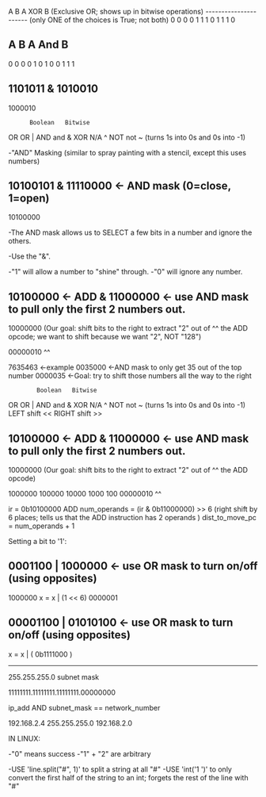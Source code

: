 A   B          A XOR B    (Exclusive OR; shows up in bitwise operations)
----------------------    (only ONE of the choices is True; not both)
0   0             0
0   1             1
1   0             1
1   1             0




A   B          A And B
----------------------
0   0             0
0   1             0
1   0             0
1   1             1

  1101011
& 1010010
---------
  1000010


          Boolean   Bitwise
OR          OR         |
AND         and        &
XOR         N/A        ^
NOT         not        ~  (turns 1s into 0s and 0s into -1)


-"AND" Masking (similar to spray painting with a stencil, except this uses numbers)

  10100101
& 11110000   <- AND mask (0=close, 1=open)
-----------
  10100000

-The AND mask allows us to SELECT a few bits in a number and ignore the others.

-Use the "&".

-"1" will allow a number to "shine" through.
-"0" will ignore any number.


  10100000   <- ADD
& 11000000   <- use AND mask to pull only the first 2 numbers out.
-----------
  10000000   (Our goal: shift bits to the right to extract "2" out of 
  ^^          the ADD opcode; we want to shift because we want "2", NOT
              "128")

  00000010
        ^^

  7635463   <-example
  0035000   <-AND mask to only get 35 out of the top number
  0000035   <-Goal: try to shift those numbers all the way to the right

            Boolean   Bitwise
OR          OR         |
AND         and        &
XOR         N/A        ^
NOT         not        ~  (turns 1s into 0s and 0s into -1)
LEFT shift             <<
RIGHT shift            >>

  10100000   <- ADD
& 11000000   <- use AND mask to pull only the first 2 numbers out.
-----------
  10000000   (Our goal: shift bits to the right to extract "2" out of 
  ^^          the ADD opcode)

   1000000
    100000
     10000
      1000
       100
  00000010
        ^^

ir = 0b10100000   ADD
num_operands = (ir & 0b11000000) >> 6 (right shift by 6 places; tells                                          us that the ADD instruction has                                         2 operands )
dist_to_move_pc = num_operands + 1

Setting a bit to '1':

  0001100
| 1000000   <- use OR mask to turn on/off (using opposites)
-----------
  1000000
x = x | (1 << 6)
  0000001


  00001100
| 01010100   <- use OR mask to turn on/off (using opposites)
-----------
x = x | ( 0b1111000 )


-------------------------------------------------------------
255.255.255.0 subnet mask

11111111.11111111.11111111.00000000

ip_add AND subnet_mask == network_number

192.168.2.4
255.255.255.0
192.168.2.0


IN LINUX:

-"0" means success
-"1" + "2" are arbitrary


-USE 'line.split("#", 1)' to split a string at all "#"
-USE 'int('1  ')' to only convert the first half of the string
 to an int; forgets the rest of the line with "#"




